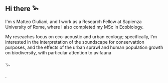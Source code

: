 ## Hi there 𓅩
I'm s Matteo Giuliani, and I work as a Research Fellow at Sapienza University of Rome, where I also completed my MSc in Ecobiology.

My reseaches focus on eco-acoustic and urban ecology; specifically, I'm interested in the interpretation of the soundscape for conservattion purposes, and the effects of the urban sprawl and human population growth on biodiversity, with particular attention to avifauna <p style="font-size: 16px;"> 𓅩</p>.
<!--
**matpagle/matpagle** is a ✨ _special_ ✨ repository because its `README.md` (this file) appears on your GitHub profile.

Here are some ideas to get you started:

- 🔭 I’m currently working on ...
- 🌱 I’m currently learning ...
- 👯 I’m looking to collaborate on ...
- 🤔 I’m looking for help with ...
- 💬 Ask me about ...
- 📫 How to reach me: ...
- 😄 Pronouns: ...
- ⚡ Fun fact: ...
-->
